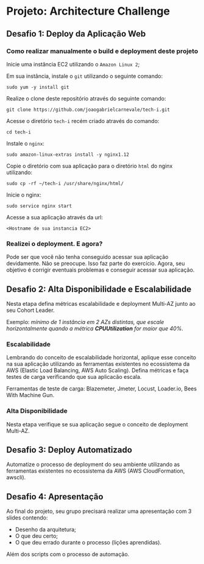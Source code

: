 # Projeto: Architecture Challenge


## Desafio 1: Deploy da Aplicação Web

### Como realizar manualmente o build e deployment deste projeto

Inicie uma instância EC2 utilizando o `Amazon Linux 2`;

Em sua instância, instale o `git` utilizando o seguinte comando:

    sudo yum -y install git

Realize o clone deste repositório através do seguinte comando:

    git clone https://github.com/joaogabrielcarnevale/tech-i.git

Acesse o diretório `tech-i` recém criado através do comando:

    cd tech-i

Instale o `nginx`:

    sudo amazon-linux-extras install -y nginx1.12

Copie o diretório com sua aplicação para o diretório `html` do nginx utilizando:

    sudo cp -rf ~/tech-i /usr/share/nginx/html/

Inicie o nginx:

    sudo service nginx start

Acesse a sua aplicação através da url:

    <Hostname de sua instancia EC2>

### Realizei o deployment. E agora?

Pode ser que você não tenha conseguido acessar sua aplicação devidamente. Não se preocupe. Isso faz parte do exercício. Agora, seu objetivo é corrigir eventuais problemas e conseguir acessar sua aplicação.


## Desafio 2: Alta Disponibilidade e Escalabilidade

Nesta etapa defina métricas escalabilidade e deployment Multi-AZ junto ao seu Cohort Leader.

Exemplo: *mínimo de 1 instância em 2 AZs distintas, que escale horizontalmente quando a métrica **CPUUtilization** for maior que 40%.*

### Escalabilidade

Lembrando do conceito de escalabilidade horizontal, aplique esse conceito na sua aplicação utilizando as ferramentas existentes no ecossistema da AWS (Elastic Load Balancing, AWS Auto Scaling). Defina métricas e faça testes de carga verificando que sua aplicacão escala.

Ferramentas de teste de carga: Blazemeter, Jmeter, Locust, Loader.io, Bees With Machine Gun.

### Alta Disponibilidade

Nesta etapa verifique se sua aplicação segue o conceito de deployment Multi-AZ.


## Desafio 3: Deploy Automatizado

Automatize o processo de deployment do seu ambiente utilizando as ferramentas existentes no ecossistema da AWS (AWS CloudFormation, awscli).

## Desafio 4: Apresentação

Ao final do projeto, seu grupo precisará realizar uma apresentação com 3 slides contendo:

* Desenho da arquitetura;
* O que deu certo;
* O que deu errado durante o processo (lições aprendidas).

Além dos scripts com o processo de automação.
